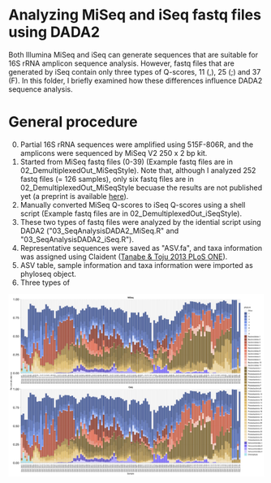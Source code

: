 # Analyzing MiSeq and iSeq fastq files using DADA2
Both Illumina MiSeq and iSeq can generate sequences that are suitable for 16S rRNA amplicon sequence analysis.
However, fastq files that are generated by iSeq contain only three types of Q-scores, 11 (,), 25 (;) and 37 (F). In this folder, I briefly examined how these differences influence DADA2 sequence analysis.

# General procedure
0. Partial 16S rRNA sequences were amplified using 515F-806R, and the amplicons were sequenced by MiSeq V2 250 x 2 bp kit.
1. Started from MiSeq fastq files (0-39) (Example fastq files are in 02_DemultiplexedOut_MiSeqStyle). Note that, although I analyzed 252 fastq files (= 126 samples), only six fastq files are in 02_DemultiplexedOut_MiSeqStyle becuase the results are not published yet (a preprint is available <a href="https://doi.org/10.1101/2020.04.08.032524" target="_blank">here</a>).
2. Manually converted MiSeq Q-scores to iSeq Q-scores using a shell script (Example fastq files are in 02_DemultiplexedOut_iSeqStyle).
3. These two types of fastq files were analyzed by the idential script using DADA2 ("03_SeqAnalysisDADA2_MiSeq.R" and "03_SeqAnalysisDADA2_iSeq.R").
4. Representative sequences were saved as "ASV.fa", and taxa information was assigned using Claident (<a href="https://doi.org/10.1371/journal.pone.0076910" target="_blank">Tanabe & Toju 2013 PLoS ONE</a>).
5. ASV table, sample information and taxa information were imported as phyloseq object.
6. Three types of 

<img src="06_ComparisonOut/MiSeq_vs_iSeq_barplot.jpg" alt="test1">
